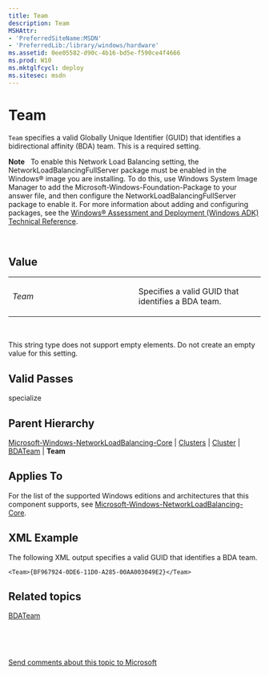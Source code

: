 ```yaml
---
title: Team
description: Team
MSHAttr:
- 'PreferredSiteName:MSDN'
- 'PreferredLib:/library/windows/hardware'
ms.assetid: 0ee05582-d90c-4b16-bd5e-f590ce4f4666
ms.prod: W10
ms.mktglfcycl: deploy
ms.sitesec: msdn
---
```


# Team


`Team` specifies a valid Globally Unique Identifier (GUID) that identifies a bidirectional affinity (BDA) team. This is a required setting.

**Note**  
To enable this Network Load Balancing setting, the NetworkLoadBalancingFullServer package must be enabled in the Windows® image you are installing. To do this, use Windows System Image Manager to add the Microsoft-Windows-Foundation-Package to your answer file, and then configure the NetworkLoadBalancingFullServer package to enable it. For more information about adding and configuring packages, see the [Windows® Assessment and Deployment (Windows ADK) Technical Reference](http://go.microsoft.com/fwlink/?LinkId=206587).

 

## Value


<table>
<colgroup>
<col width="50%" />
<col width="50%" />
</colgroup>
<tbody>
<tr class="odd">
<td><p><em>Team</em></p></td>
<td><p>Specifies a valid GUID that identifies a BDA team.</p></td>
</tr>
</tbody>
</table>

 

This string type does not support empty elements. Do not create an empty value for this setting.

## Valid Passes


specialize

## Parent Hierarchy


[Microsoft-Windows-NetworkLoadBalancing-Core](microsoft-windows-networkloadbalancing-core.md) | [Clusters](microsoft-windows-networkloadbalancing-coreclusters.md) | [Cluster](microsoft-windows-networkloadbalancing-coreclusterscluster.md) | [BDATeam](microsoft-windows-networkloadbalancing-coreclustersclusterbdateam.md) | **Team**

## Applies To


For the list of the supported Windows editions and architectures that this component supports, see [Microsoft-Windows-NetworkLoadBalancing-Core](microsoft-windows-networkloadbalancing-core-win7-microsoft-windows-networkloadbalancing-core.md).

## XML Example


The following XML output specifies a valid GUID that identifies a BDA team.

``` syntax
<Team>{BF967924-0DE6-11D0-A285-00AA003049E2}</Team>
```

## Related topics


[BDATeam](microsoft-windows-networkloadbalancing-coreclustersclusterbdateam.md)

 

 

[Send comments about this topic to Microsoft](mailto:wsddocfb@microsoft.com?subject=Documentation%20feedback%20%5Bp_unattend\p_unattend%5D:%20Team%20%20RELEASE:%20%2810/3/2016%29&body=%0A%0APRIVACY%20STATEMENT%0A%0AWe%20use%20your%20feedback%20to%20improve%20the%20documentation.%20We%20don't%20use%20your%20email%20address%20for%20any%20other%20purpose,%20and%20we'll%20remove%20your%20email%20address%20from%20our%20system%20after%20the%20issue%20that%20you're%20reporting%20is%20fixed.%20While%20we're%20working%20to%20fix%20this%20issue,%20we%20might%20send%20you%20an%20email%20message%20to%20ask%20for%20more%20info.%20Later,%20we%20might%20also%20send%20you%20an%20email%20message%20to%20let%20you%20know%20that%20we've%20addressed%20your%20feedback.%0A%0AFor%20more%20info%20about%20Microsoft's%20privacy%20policy,%20see%20http://privacy.microsoft.com/default.aspx. "Send comments about this topic to Microsoft")





